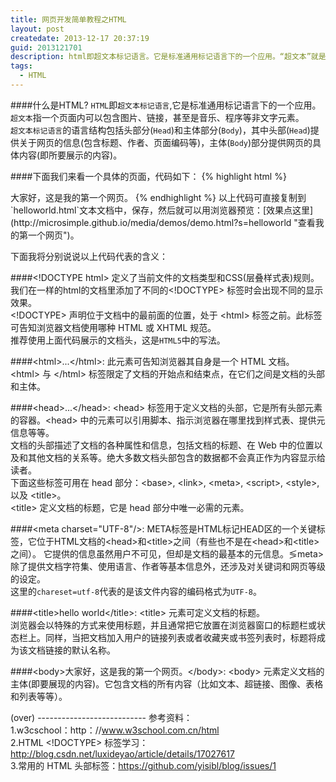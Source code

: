 ```yaml
---
title: 网页开发简单教程之HTML
layout: post
createdate: 2013-12-17 20:37:19
guid: 2013121701
description: html即超文本标记语言。它是标准通用标记语言下的一个应用。“超文本”就是指页面内可以包含图片、链接，甚至音乐、程序等非文字元素。超文本标记语言的结构包括头部分（Head）、和主体部分（Body），其中头部（head）提供关于网页的信息，主体（body）部分提供网页的具体内容。--by百度百科
tags:  
  - HTML
---
```

####什么是HTML?
`HTML`即`超文本标记语言`,它是标准通用标记语言下的一个应用。  
`超文本`指一个页面内可以包含图片、链接，甚至是音乐、程序等非文字元素。  
`超文本标记语言`的语言结构包括头部分(`Head`)和主体部分(`Body`)，其中头部(`Head`)提供关于网页的信息(包含标题、作者、页面编码等)，主体(`Body`)部分提供网页的具体内容(即所要展示的内容)。  
  
####下面我们来看一个具体的页面，代码如下：
{% highlight html %}
<!DOCTYPE html>
<html>
    <head>
        <meta charset="UTF-8"/>
        <title>Hello World</title>
    </head>
    <body>
        大家好，这是我的第一个网页。
    </body>
</html>
{% endhighlight %}
以上代码可直接复制到`helloworld.html`文本文档中，保存，然后就可以用浏览器预览：[效果点这里](http://microsimple.github.io/media/demos/demo.html?s=helloworld "查看我的第一个网页")。  
  
下面我将分别说说以上代码代表的含义：  

####&lt;!DOCTYPE html&gt;
定义了当前文件的文档类型和CSS(层叠样式表)规则。我们在一样的html的文档里添加了不同的&lt;!DOCTYPE&gt; 标签时会出现不同的显示效果。  
&lt;!DOCTYPE&gt; 声明位于文档中的最前面的位置，处于 &lt;html&gt; 标签之前。此标签可告知浏览器文档使用哪种 HTML 或 XHTML 规范。    
推荐使用上面代码展示的文档头，这是`HTML5`中的写法。  

####&lt;html&gt;...&lt;/html&gt;: 
此元素可告知浏览器其自身是一个 HTML 文档。  
&lt;html&gt; 与 &lt;/html&gt; 标签限定了文档的开始点和结束点，在它们之间是文档的头部和主体。  

####&lt;head&gt;...&lt;/head&gt;:
&lt;head&gt; 标签用于定义文档的头部，它是所有头部元素的容器。&lt;head&gt; 中的元素可以引用脚本、指示浏览器在哪里找到样式表、提供元信息等等。  
文档的头部描述了文档的各种属性和信息，包括文档的标题、在 Web 中的位置以及和其他文档的关系等。绝大多数文档头部包含的数据都不会真正作为内容显示给读者。  
下面这些标签可用在 head 部分：&lt;base&gt;, &lt;link&gt;, &lt;meta&gt;, &lt;script&gt;, &lt;style&gt;, 以及 &lt;title&gt;。  
&lt;title&gt; 定义文档的标题，它是 head 部分中唯一必需的元素。  

####&lt;meta charset="UTF-8"/&gt;:
META标签是HTML标记HEAD区的一个关键标签，它位于HTML文档的&lt;head&gt;和&lt;title&gt;之间（有些也不是在&lt;head&gt;和&lt;title&gt;之间）。  它提供的信息虽然用户不可见，但却是文档的最基本的元信息。&lg;meta&gt;除了提供文档字符集、使用语言、作者等基本信息外，还涉及对关键词和网页等级的设定。  
这里的`chareset=utf-8`代表的是该文件内容的编码格式为`UTF-8`。  

####&lt;title&gt;hello world&lt;/title&gt;:
&lt;title&gt; 元素可定义文档的标题。  
浏览器会以特殊的方式来使用标题，并且通常把它放置在浏览器窗口的标题栏或状态栏上。同样，当把文档加入用户的链接列表或者收藏夹或书签列表时，标题将成为该文档链接的默认名称。  

####&lt;body&gt;大家好，这是我的第一个网页。&lt;/body&gt;:
&lt;body&gt; 元素定义文档的主体(即要展现的内容)。它包含文档的所有内容（比如文本、超链接、图像、表格和列表等等）。   

(over)
\-\-\-\-\-\-\-\-\-\-\-\-\-\-\-\-\-\-\-\-\-\-\-\-\-\-\-
参考资料：  
1.w3cschool：http：//www.w3school.com.cn/html  
2.HTML &lt;!DOCTYPE&gt; 标签学习：http://blog.csdn.net/luxideyao/article/details/17027617  
3.常用的 HTML 头部标签：https://github.com/yisibl/blog/issues/1